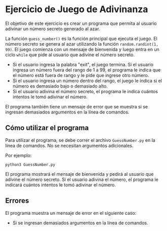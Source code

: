 # Ejercicio de Juego de Adivinanza

El objetivo de este ejercicio es crear un programa que permita al usuario adivinar un número secreto generado al azar.

La función  `guess_number()`  es la función principal que ejecuta el juego. El número secreto se genera al azar utilizando la función  `random.randint(1, 99)`.
El juego comienza con un mensaje de bienvenida y luego entra en un ciclo  `while`  que pide al usuario que adivine el número secreto. 

- Si el usuario ingresa la palabra "exit", el juego termina. Si el usuario ingresa un número fuera del rango de 1 a 99, el programa le indica que el número está fuera de rango y le pide que ingrese otro número.
-  Si el usuario ingresa un número dentro del rango, el juego le indica si el número es demasiado bajo o demasiado alto.
-  Si el usuario adivina el número secreto, el programa le indica cuántos intentos le tomó adivinar el número.

El programa también tiene un mensaje de error que se muestra si se ingresan demasiados argumentos en la línea de comandos.

## Cómo utilizar el programa

Para utilizar el programa, se debe correr el archivo  `GuessNumber.py`  en la línea de comandos. No se necesitan argumentos adicionales.

Por ejemplo:

```
python3 GuessNumber.py
```

El programa mostrará el mensaje de bienvenida y pedirá al usuario que adivine el número secreto. Si el usuario adivina el número, el programa le indicará cuántos intentos le tomó adivinar el número.

## Errores

El programa muestra un mensaje de error en el siguiente caso:

-   Si se ingresan demasiados argumentos en la línea de comandos.
